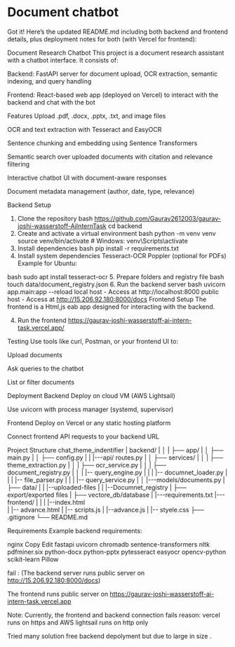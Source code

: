 # Document chatbot

Got it! Here’s the updated README.md including both backend and frontend details, plus deployment notes for both (with Vercel for frontend):

Document Research Chatbot
This project is a document research assistant with a chatbot interface.
It consists of:

Backend: FastAPI server for document upload, OCR extraction, semantic indexing, and query handling

Frontend: React-based web app (deployed on Vercel) to interact with the backend and chat with the bot

Features
Upload .pdf, .docx, .pptx, .txt, and image files

OCR and text extraction with Tesseract and EasyOCR

Sentence chunking and embedding using Sentence Transformers

Semantic search over uploaded documents with citation and relevance filtering

Interactive chatbot UI with document-aware responses

Document metadata management (author, date, type, relevance)

Backend Setup
1. Clone the repository
bash
https://github.com/Gaurav2612003/gaurav-joshi-wasserstoff-AiInternTask
cd backend
2. Create and activate a virtual environment
bash
python -m venv venv
source venv/bin/activate  # Windows: venv\Scripts\activate
3. Install dependencies
bash
pip install -r requirements.txt
4. Install system dependencies
Tesseract-OCR
Poppler (optional for PDFs)
Example for Ubuntu:

bash
sudo apt install tesseract-ocr
5. Prepare folders and registry file
bash
touch data/document_registry.json
6. Run the backend server
bash
uvicorn app.main:app --reload
local host -
Access at http://localhost:8000
public host -
Access at http://15.206.92.180:8000/docs
Frontend Setup
The frontend is a Html,js eab app designed for interacting with the backend.

4. Run the frontend 
https://gaurav-joshi-wasserstoff-ai-intern-task.vercel.app/

Testing
Use tools like curl, Postman, or your frontend UI to:

Upload documents

Ask queries to the chatbot

List or filter documents

Deployment
Backend
Deploy on cloud VM (AWS Lightsail)

Use uvicorn with process manager (systemd, supervisor)

Frontend
Deploy on Vercel or any static hosting platform

Connect frontend API requests to your backend URL


Project Structure
chat_theme_indentifier
|  backend/
|  │
|  ├── app/
|  │   ├── main.py
|  │   ├── config.py
|  |   |---api/ routes.py
|  │   ├── services/
|  │   |    ├── theme_extraction.py
|  │   |    ├── ocr_service.py
|  │   |    ├── document_registry.py
|  │   |    |-- query_engine.py
|  |   |    |-- documnet_loader.py
|  |   |    |-- file_parser.py
|  |   |    |-- query_service.py
|  │   |---models/documents.py
|  ├── data/
|  |   |--uploaded-files
|  |   |--Documnet_registry
|  ├── export/exported files
|  ├── vectore_db/database
|  |---requirements.txt
|---frontend/
|  |
|  |--index.html  
|  |-- advance.html
|  |-- scripts.js
|  |--advance.js
|  |-- styele.css
├── .gitignore
└── README.md


Requirements
Example backend requirements:

nginx
Copy
Edit
fastapi
uvicorn
chromadb
sentence-transformers
nltk
pdfminer.six
python-docx
python-pptx
pytesseract
easyocr
opencv-python
scikit-learn
Pillow


fail : (The backend server runs public server on http://15.206.92.180:8000/docs)

The frontend runs public server on https://gaurav-joshi-wasserstoff-ai-intern-task.vercel.app

Note: Currently, the frontend and backend connection fails reason:
vercel runs on https and AWS lightsail runs on http only

Tried many solution free backend depolyment but due to large in size .
